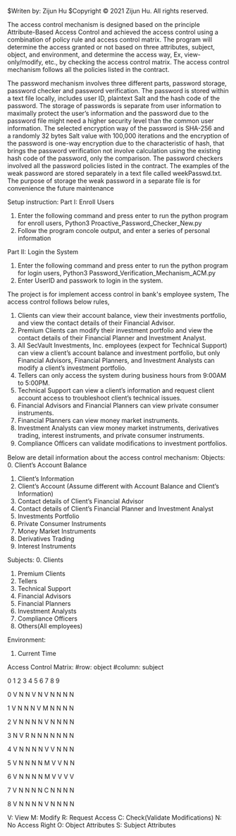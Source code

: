 $Writen by: Zijun Hu
$Copyright © 2021 Zijun Hu. All rights reserved.

The access control mechanism is designed based on the principle Attribute-Based Access Control 
and achieved the access control using a combination of policy rule and access control matrix. 
The program will determine the access granted or not based on three attributes, subject, object, 
and environment, and determine the access way, Ex, view-only/modify, etc., by checking the access 
control matrix. The access control mechanism follows all the policies listed in the contract.

The password mechanism involves three different parts, password storage, password checker 
and password verification. The password is stored within a text file locally, includes 
user ID, plaintext Salt and the hash code of the password. The storage of passwords is 
separate from user information to maximally protect the user’s information and the 
password due to the password file might need a higher security level than the common 
user information. The selected encryption way of the password is SHA-256 and a randomly 
32 bytes Salt value with 100,000 iterations and the encryption of the password is 
one-way encryption due to the characteristic of hash, that brings the password verification 
not involve calculation using the existing hash code of the password, only the comparison. 
The password checkers involved all the password policies listed in the contract. The 
examples of the weak password are stored separately in a text file called weekPasswd.txt. 
The purpose of storage the weak password in a separate file is for convenience the future 
maintenance

Setup instruction:
Part I: Enroll Users
1. Enter the following command and press enter to run the python program for enroll users, 
    Python3 Proactive_Password_Checker_New.py
2. Follow the program concole output, and enter a series of personal information

Part II: Login the System
1. Enter the following command and press enter to run the python program for login users,
    Python3 Password_Verification_Mechanism_ACM.py
2. Enter UserID and passwork to login in the system.

The project is for implement access control in bank's employee system,
The access control follows below rules,
1.    Clients  can  view  their  account  balance,  view  their  investments  portfolio,  and  view  the  contact  details of  their  Financial  Advisor.
2.    Premium  Clients  can  modify  their  investment  portfolio  and  view  the  contact  details  of  their  Financial Planner  and  Investment  Analyst.
3. All SecVault Investments, Inc. employees (expect for Technical Support) can view a client’s account balance and investment portfolio, but only Financial Advisors, Financial Planners, and Investment Analysts can modify a client’s investment portfolio.
5.    Tellers  can  only  access  the  system  during  business  hours  from  9:00AM  to  5:00PM.
6.    Technical   Support   can   view   a   client’s   information   and   request   client   account   access   to   troubleshoot client’s  technical  issues.
7.    Financial  Advisors  and  Financial  Planners  can  view  private  consumer  instruments.
8.    Financial  Planners  can  view  money  market  instruments.
9.    Investment   Analysts   can   view   money   market   instruments,   derivatives   trading,   interest   instruments, and  private  consumer  instruments.
10.    Compliance  Oﬃcers  can  validate  modiﬁcations  to  investment  portfolios.

Below are detail information about the access control mechanism:
Objects:
0.	Client’s Account Balance
1.	Client’s Information
2.	Client’s Account (Assume different with Account Balance and Client’s Information)
3.	Contact details of Client’s Financial Advisor
4.	Contact details of Client’s Financial Planner and Investment Analyst
5.	Investments Portfolio
6.	Private Consumer Instruments
7.	Money Market Instruments
8.	Derivatives Trading
9.	Interest Instruments

Subjects:
0.	Clients
1.	Premium Clients
2.	Tellers
3.	Technical Support
4.	Financial Advisors
5.	Financial Planners
6.	Investment Analysts
7.	Compliance Officers
8.	Others(All employees)

Environment:
1.	Current Time

Access Control Matrix:
#row: object
#column: subject

   0	1	2	3	4	5	6	7	8	9
    
0   V	N	N	V	N	V	N	N	N	N

1	V	N	N	N	V	M	N	N	N	N

2	V	N	N	N	N	V	N	N	N	N

3	N	V	R	N	N	N	N	N	N	N

4	V	N	N	N	N	V	V	N	N	N

5	V	N	N	N	N	M	V	V	N	N

6	V	N	N	N	N	M	V	V	V	V

7	V	N	N	N	N	C	N	N	N	N

8	V	N	N	N	N	V	N	N	N	N

V: View		M: Modify		R: Request Access		C: Check(Validate Modifications)
N: No Access Right		O: Object Attributes		S: Subject Attributes


